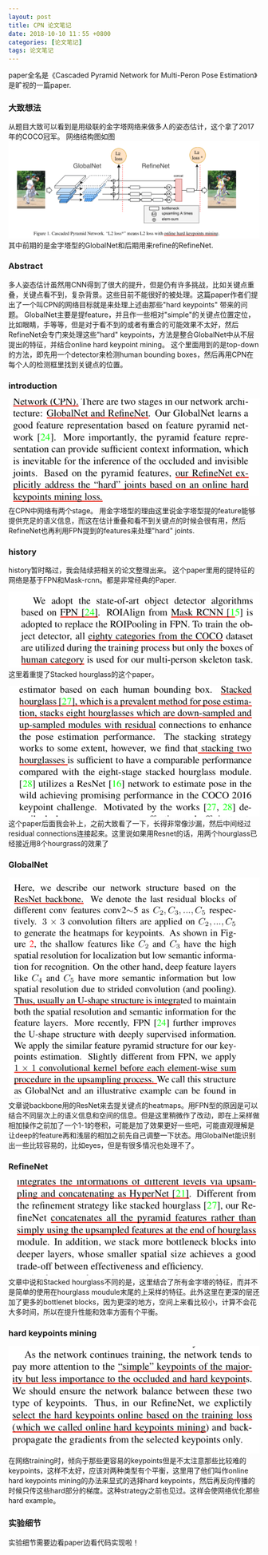 ```yaml
---
layout: post
title: CPN 论文笔记
date: 2018-10-10 11：55 +0800
categories: [论文笔记]
tags: 论文笔记
---
```

<!--more-->

paper全名是《Cascaded Pyramid Network for Multi-Peron Pose Estimation》是旷视的一篇paper.

###  大致想法
从题目大致可以看到是用级联的金字塔网络来做多人的姿态估计，这个拿了2017年的COCO冠军。
网络结构图如图
![avatar](/images/cpn1.png)
其中前期的是金字塔型的GlobalNet和后期用来refine的RefineNet.
### Abstract
多人姿态估计虽然用CNN得到了很大的提升，但是仍有许多挑战，比如关键点重叠，关键点看不到，复杂背景。这些目前不能很好的被处理。这篇paper作者们提出了一个叫CPN的网络目标就是来处理上述由那些"hard keypoints" 带来的问题。
GlobalNet主要是提feature，并且作一些相对"simple"的关键点位置定位，比如眼睛，手等等，但是对于看不到的或者有重合的可能效果不太好，然后RefineNet会专门来处理这些"hard" keypoints，方法是整合GlobalNet中从不层提出的特征，并结合online hard keypoint mining。
这个里面用到的是top-down的方法，即先用一个detector来检测human bounding boxes，然后再用CPN在每个人的检测框里找到关键点的位置。
### introduction

![avatar](/images/cpn2.png)
在CPN中网络有两个stage。
用金字塔型的理由这里说金字塔型提的feature能够提供充足的语义信息，而这在估计重叠和看不到关键点的时候会很有用，然后RefineNet也再利用FPN提到的features来处理"hard" joints.

### history
history暂时略过，我会陆续把相关的论文整理出来。
这个paper里用的提特征的网络是基于FPN和Mask-rcnn。都是非常经典的Paper.

![avatar](/images/cpn3.png)
这里着重提了Stacked hourglass的这个paper。

![avatar](/images/cpn4.png)
这个paper后面我会补上，之前大致看了一下，长得非常像沙漏，然后中间经过residual connections连接起来。这里说如果用Resnet的话，用两个hourglass已经接近用8个hourgrass的效果了
### GlobalNet

![avatar](/images/cpn6.png)
文章说backbone用的ResNet来去提关键点的heatmaps。用FPN型的原因是可以结合不同层次上的语义信息和空间的信息。但是这里稍微作了改动，即在上采样做相加操作之前加了一个1-1的卷积，可能是加了效果更好一些吧，可能直观理解是让deep的feature再和浅层的相加之前先自己调整一下状态。用GlobalNet能识别出一些比较容易的，比如eyes，但是有很多情况也处理不了。
### RefineNet

![avatar](/images/cpn5.png)
文章中说和Stacked hourglass不同的是，这里结合了所有金字塔的特征，而并不是简单的使用在hourglass moudule末尾的上采样的特征。此外这里在更深的层还加了更多的bottlenet blocks，因为更深的地方，空间上来看比较小，计算不会花大多时间，所以在提升性能和效率方面有个平衡。
### hard keypoints mining 

![avatar](/images/cpn7.png)
在网络training时，倾向于那些更容易的keypoints但是不太注意那些比较难的keypoints，这样不太好，应该对两种类型有个平衡，这里用了他们叫作online hard keypoints mining的办法来显式的选择hard keypoints，然后再反向传播的时候只传这些hard部分的梯度。这种strategy之前也见过。这样会使网络优化那些hard example。
### 实验细节
实验细节需要边看paper边看代码实现啦！
